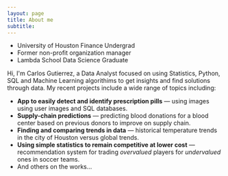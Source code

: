 ```yaml
---
layout: page
title: About me
subtitle: 
---
```

- University of Houston Finance Undergrad
- Former non-profit organization manager
- Lambda School Data Science Graduate

Hi, I'm Carlos Gutierrez, a Data Analyst focused on using Statistics, Python, SQL and Machine Learning algorithims to get insights and find solutions through data. My recent projects include a wide range of topics including:

* **App to easily detect and identify prescription pills** — using images using user images and SQL databases.
* **Supply-chain predictions** — predicting blood donations for a blood center based on previous donors to improve on supply chain.
* **Finding and comparing trends in data** — historical temperature trends in the city of Houston versus global trends.
* **Using simple statistics to remain competitive at lower cost** — recommendation system for trading *overvalued* players for *undervalued* ones in soccer teams.
* And others on the works...
